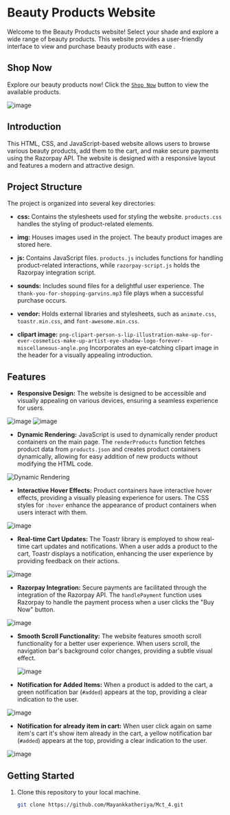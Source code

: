 # Beauty Products Website

Welcome to the Beauty Products website! Select your shade and explore a wide range of beauty products. This website provides a user-friendly interface to view and purchase beauty products with ease
.
## Shop Now
Explore our beauty products now! Click the [`Shop Now`](https://mayankkatheriya.github.io/Mct_4/Namisha_Payment-integration/) button to view the available products.

![image](https://github.com/Mayankkatheriya/Mct_4/assets/126158413/161afa9f-8dba-4763-8b52-1e07ad99a8cb)

## Introduction
This HTML, CSS, and JavaScript-based website allows users to browse various beauty products, add them to the cart, and make secure payments using the Razorpay API. The website is designed with a responsive layout and features a modern and attractive design.

## Project Structure
The project is organized into several key directories:

- **css:** Contains the stylesheets used for styling the website. `products.css` handles the styling of product-related elements.

- **img:** Houses images used in the project. The beauty product images are stored here.

- **js:** Contains JavaScript files. `products.js` includes functions for handling product-related interactions, while `razorpay-script.js` holds the Razorpay integration script.

- **sounds:** Includes sound files for a delightful user experience. The `thank-you-for-shopping-garvins.mp3` file plays when a successful purchase occurs.

- **vendor:** Holds external libraries and stylesheets, such as `animate.css`, `toastr.min.css`, and `font-awesome.min.css`.

- **clipart image:** `png-clipart-person-s-lip-illustration-make-up-for-ever-cosmetics-make-up-artist-eye-shadow-logo-forever-miscellaneous-angle.png` Incorporates an eye-catching clipart image in the header for a visually appealing introduction.

## Features
- **Responsive Design:** The website is designed to be accessible and visually appealing on various devices, ensuring a seamless experience for users.
 
![image](https://github.com/Mayankkatheriya/Mct_4/assets/126158413/dc5cd807-a290-4c37-861a-a55cc29461fb) ![image](https://github.com/Mayankkatheriya/Mct_4/assets/126158413/77810dcf-3c1f-4b24-b6e5-1a2ad2bce132)




- **Dynamic Rendering:** JavaScript is used to dynamically render product containers on the main page. The `renderProducts` function fetches product data from `products.json` and creates product containers dynamically, allowing for easy addition of new products without modifying the HTML code.

![Dynamic Rendering](https://github.com/Mayankkatheriya/Mct_4/assets/126158413/9265bf56-80a6-4339-852d-073e2b7a29b8)

- **Interactive Hover Effects:** Product containers have interactive hover effects, providing a visually pleasing experience for users. The CSS styles for `:hover` enhance the appearance of product containers when users interact with them.

![image](https://github.com/Mayankkatheriya/Mct_4/assets/126158413/434dccca-5d1a-46c0-9e1b-1932aa8bc0f5)

- **Real-time Cart Updates:** The Toastr library is employed to show real-time cart updates and notifications. When a user adds a product to the cart, Toastr displays a notification, enhancing the user experience by providing feedback on their actions.

![image](https://github.com/Mayankkatheriya/Mct_4/assets/126158413/90d28793-9672-4c9c-a782-9fc9ac949409)
- **Razorpay Integration:** Secure payments are facilitated through the integration of the Razorpay API. The `handlePayment` function uses Razorpay to handle the payment process when a user clicks the "Buy Now" button.
 
![image](https://github.com/Mayankkatheriya/Mct_4/assets/126158413/30763ffa-4f88-4074-9ff8-b88edd3719b0)
- **Smooth Scroll Functionality:** The website features smooth scroll functionality for a better user experience. When users scroll, the navigation bar's background color changes, providing a subtle visual effect.
 
  ![image](https://github.com/Mayankkatheriya/Mct_4/assets/126158413/7191ed55-69da-4efb-93b1-3df004aa9e71)

- **Notification for Added Items:** When a product is added to the cart, a green notification bar (`#added`) appears at the top, providing a clear indication to the user.

![image](https://github.com/Mayankkatheriya/Mct_4/assets/126158413/324d3c43-49e9-407c-9d2f-8f5175d01f6b)

- **Notification for already item in cart:** When user click again on same item's cart it's show item already in the cart, a yellow notification bar (`#added`) appears at the top, providing a clear indication to the user.
  
![image](https://github.com/Mayankkatheriya/Mct_4/assets/126158413/ffbf0554-c945-4635-baed-cc7b0a6b639e)

## Getting Started
1. Clone this repository to your local machine.
   ```bash
   git clone https://github.com/Mayankkatheriya/Mct_4.git
